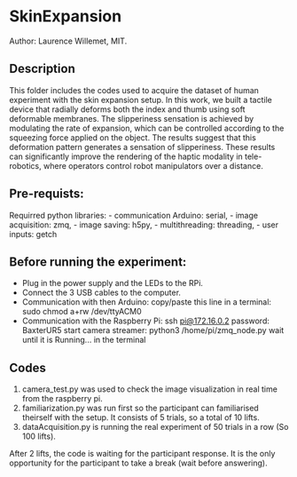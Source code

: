# SkinExpansion
Author: Laurence Willemet, MIT.

## Description
This folder includes the codes used to acquire the dataset of human experiment with the skin expansion setup.
In this work, we built a tactile device that radially deforms both the index and thumb using soft deformable membranes. The slipperiness sensation is achieved by modulating the rate of expansion, which can be controlled according to the squeezing force applied on the object. The results suggest that this deformation pattern generates a sensation of slipperiness. These results can significantly improve the rendering of the haptic modality in tele-robotics, where operators control robot manipulators over a distance.

## Pre-requists:
Requirred python libraries:
    - communication Arduino: serial,
    - image acquisition: zmq,
    - image saving: h5py,
    - multithreading: threading,
    - user inputs: getch

## Before running the experiment:
- Plug in the power supply and the LEDs to the RPi.
- Connect the 3 USB cables to the computer.
- Communication with then Arduino:
  copy/paste this line in a terminal: sudo chmod a+rw /dev/ttyACM0
- Communication with the Raspberry Pi:
    ssh pi@172.16.0.2
    password: BaxterUR5
  start camera streamer: python3 /home/pi/zmq_node.py
  wait until it is Running... in the terminal

## Codes
1) camera_test.py was used to check the image visualization in real time from the raspberry pi.
2) familiarization.py was run first so the participant can familiarised theirself with the setup. It consists of 5 trials, so a total of 10 lifts.
3) dataAcquisition.py is running the real experiment of 50 trials in a row (So 100 lifts).

After 2 lifts, the code is waiting for the participant response. It is the only opportunity for the participant to take a break (wait before answering).
